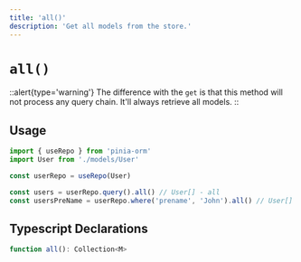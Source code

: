 ```yaml
---
title: 'all()'
description: 'Get all models from the store.'
---
```


# `all()`

::alert{type='warning'}
The difference with the `get` is that this
method will not process any query chain. It'll always retrieve all models.
::

## Usage

````ts
import { useRepo } from 'pinia-orm'
import User from './models/User'

const userRepo = useRepo(User)

const users = userRepo.query().all() // User[] - all 
const usersPreName = userRepo.where('prename', 'John').all() // User[] - still all User !
````

## Typescript Declarations

````ts
function all(): Collection<M>
````
